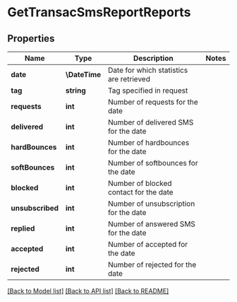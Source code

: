 # GetTransacSmsReportReports

## Properties
Name | Type | Description | Notes
------------ | ------------- | ------------- | -------------
**date** | **\DateTime** | Date for which statistics are retrieved | 
**tag** | **string** | Tag specified in request | 
**requests** | **int** | Number of requests for the date | 
**delivered** | **int** | Number of delivered SMS for the date | 
**hardBounces** | **int** | Number of hardbounces for the date | 
**softBounces** | **int** | Number of softbounces for the date | 
**blocked** | **int** | Number of blocked contact for the date | 
**unsubscribed** | **int** | Number of unsubscription for the date | 
**replied** | **int** | Number of answered SMS for the date | 
**accepted** | **int** | Number of accepted for the date | 
**rejected** | **int** | Number of rejected for the date | 

[[Back to Model list]](../../README.md#documentation-for-models) [[Back to API list]](../../README.md#documentation-for-api-endpoints) [[Back to README]](../../README.md)


